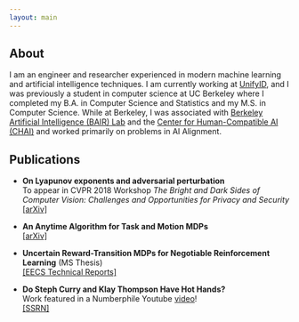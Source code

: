 ```yaml
---
layout: main
---
```


## About

I am an engineer and researcher experienced in modern machine learning and artificial intelligence techniques. I am currently working at [UnifyID](https://unify.id), and I was previously a student in computer science at UC Berkeley where I completed my B.A. in Computer Science and Statistics and my M.S. in Computer Science. While at Berkeley, I was associated with [Berkeley Artificial Intelligence (BAIR) Lab](https://bair.berkeley.edu) and the [Center for Human-Compatible AI (CHAI)](https://humancompatible.ai/) and worked primarily on problems in AI Alignment.

## Publications

* **On Lyapunov exponents and adversarial perturbation**  
To appear in CVPR 2018 Workshop *The Bright and Dark Sides of Computer Vision: Challenges and Opportunities for Privacy and Security* [[arXiv]](https://arxiv.org/abs/1802.06927) 

* **An Anytime Algorithm for Task and Motion MDPs**  
[[arXiv]](https://arxiv.org/abs/1802.05835)

* **Uncertain Reward-Transition MDPs for Negotiable Reinforcement Learning** (MS Thesis)  
[[EECS Technical Reports]](https://www2.eecs.berkeley.edu/Pubs/TechRpts/2017/EECS-2017-230.pdf)

* **Do Steph Curry and Klay Thompson Have Hot Hands?**  
Work featured in a Numberphile Youtube [video](https://www.youtube.com/watch?v=bPZFQ6i759g)!  
[[SSRN]](https://papers.ssrn.com/sol3/papers.cfm?abstract_id=2984615) 